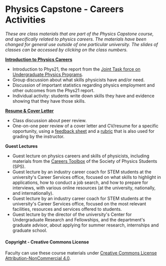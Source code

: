 # Physics Capstone - Careers Activities

_These are class materials that are part of the Physics Capstone course, and specifically related to physics careers. The materials have been changed for general use outside of one particular university. The slides of classes can be accessed by clicking on the class numbers._

**[Introduction to Physics Careers](Slides/ClassCareers1Intro.pptx)**
* Introduction to Phys21, the report from the [Joint Task force on Undergraduate Physics Programs](https://www.compadre.org/jtupp/).
* Group discussion about what skills physicists have and/or need.
* Discussion of important statistics regarding physics employment and other outcomes from the Phys21 report.
* Individual activity: students write down skills they have and evidence showing that they have those skills.

**[Resume & Cover Letter](Slides/ClassCareers2ResumeCoverLetter.pptx)**
* Class discussion about peer review.
* One-on-one peer review of a cover letter and CV/resume for a specific opportunity, using a [feedback sheet](../Materials/ApplicationMaterialsPeerReview.docx) and a [rubric](../Materials/ApplicationMaterialsRubric.docx) that is also used for grading by the instructor.

**Guest Lectures**
* Guest lecture on physics careers and skills of physicists, including materials from the [Careers Toolbox](https://www.spsnational.org/sites/all/careerstoolbox/) of the Society of Physics Students (SPS).
* Guest lecture by an industry career coach for STEM students at the university's Career Services office, focused on what skills to highlight in applications, how to conduct a job search, and how to prepare for interviews, with various online resources (at the university, nationally, and internationally).
* Guest lecture by an industry career coach for STEM students at the university's Career Services office, focused on the most relevant facilities, resources and services offered to students.
* Guest lecture by the director of the university's Center for Undergraduate Research and Fellowships, and the department's graduate advisor, about applying for summer research, internships and graduate school.

#### Copyright - Creative Commons License

Faculty can use these course materials under [Creative Commons License Attribution-NonCommercial 4.0](https://creativecommons.org/licenses/by-nc/4.0/).
